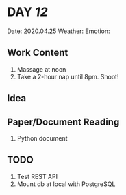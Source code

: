 # DAY _12_
Date: 2020.04.25
Weather:
Emotion:
## Work Content
1. Massage at noon
2. Take a 2-hour nap until 8pm. Shoot!
## Idea

## Paper/Document Reading
1. Python document
## TODO
1. Test REST API
2. Mount db at local with PostgreSQL
